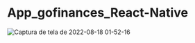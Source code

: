 # App_gofinances_React-Native

![Captura de tela de 2022-08-18 01-52-16](https://user-images.githubusercontent.com/59670578/185296668-6557990b-a477-4cc3-a073-9bf6a6061830.png)
